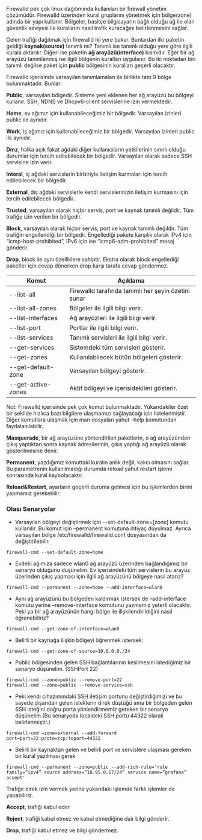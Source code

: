 Firewalld pek çok linux dağıtımında kullanılan bir firewall yönetim çözümüdür. Firewalld üzerinden kural gruplarını yönetmek için bölge(zone) adında bir yapı kullanır. Bölgeler, basitçe bilgisayarın bağlı olduğu ağ ile olan güvenlik seviyesi ile kuralların nasıl trafik kuracağını belirlenmesini sağlar.

Gelen trafiği dağıtmak için firewalld iki yere bakar. Bunlardan ilki paketin geldiği **kaynak(source)** tanımlı mı? Tanımlı ise tanımlı olduğu yere göre ilgili kurala aktarılır. Diğeri ise paketin **ağ arayüzü(interface)** kısmıdır. Eğer bir ağ arayüzü tanımlanmış ise ilgili bölgenin kuralları uygulanır. Bu iki noktadan biri tanımlı değilse paket için **public** bölgesinin kuralları geçerli olacaktır.

Firewalld içerisinde varsayılan tanımlamaları ile birlikte tam 9 bölge bulunmaktadır. Bunlar:

**Public**, varsayılan bölgedir. Sisteme yeni eklenen her ağ arayüzü bu bölgeyi kullanır. SSH, NDNS ve Dhcpv6-client servislerine izin vermektedir.

**Home**, ev ağımız için kullanabileceğimiz bir bölgedir. Varsayılan izinleri public ile aynıdır.

**Work**, iş ağımız için kullanabileceğimiz bir bölgedir. Varsayılan izinleri public ile aynıdır.

**Dmz**, halka açık fakat ağdaki diğer kullanıcıların yetkilerinin sınırlı olduğu durumlar için tercih edilebilecek bir bölgedir. Varsayılan olarak sadece SSH servisine izin verir.

**Interal**, iç ağdaki servislerin birbiriyle iletişim kurmaları için tercih edilebilecek bir bölgedir.

**External**, dış ağdaki servislerle kendi servislerinizin iletişim kurmasını için tercih edilebilecek bölgedir.

**Trusted**, varsayılan olarak hiçbir servis, port ve kaynak tanımlı değildir. Tüm trafiğe izin verilen bir bölgedir.

**Block**, varsayılan olarak hiçbir servis, port ve kaynak tanımlı değildir. Tüm trafiğin engellendiği bir bölgedir. Engellediği pakete karşılık olarak IPv4 için “icmp-host-prohibited”, IPv6 için ise “icmp6-adm-prohibited” mesaj gönderir.

**Drop**, block ile aynı özelliklere sahiptir. Ekstra olarak block engellediği paketler için cevap dönerken drop karşı tarafa cevap göndermez.

|Komut              |	Açıklama                                                |
|-----------        |---------------------------------------------------------  |
|--list-all	        | Firewalld tarafında tanımlı her şeyin özetini sunar       |
|--list-all-zones    | Bölgeler ile ilgili bilgi verir.                          |
|--list-interfaces   | Ağ arayüzleri ile ilgili bilgi verir.                     |
|--list-port         | Portlar ile ilgili bilgi verir.                           |
|--list-services	    | Tanımlı servisleri ile ilgili bilgi verir.                |
|--get-services      | Sistemdeki tüm servisleri gösterir.                       |
|--get-zones         | Kullanılabilecek bütün bölgeleri gösterir.                |
|--get-default-zone  | Varsayılan bölgeyi gösterir.                              |
|--get-active-zones  | Aktif bölgeyi ve içerisidekileri gösterir.                |


Not: Firewalld içerisinde pek çok komut bulunmaktadır. Yukarıdakiler özet bir şekilde hızlıca bazı bilgilere ulaşmamızı sağlayacağı için listelenmiştir. Diğer komutlara ulaşmak için man dosyaları yahut –help komutundan faydalanılabilir.


**Masquerade**, bir ağ arayüzüne yönlendirilen paketlerin, o ağ arayüzünden çıkış yaptıktan sonra kaynak adresilerinin, çıkış yaptığı ağ arayüzü olarak gösterilmesine denir.

**Permanent**, yazdığımız komuttaki kuralın anlık değil, kalıcı olmasını sağlar. Bu parametrenin kullanılmadığı durumda reload yahut restart işlemi sonrasında kural kaybolacaktır.

**Reload&Restart**, ayarların geçerli duruma gelmesi için bu işlemlerden birini yapmamız gerekebilir.

### Olası Senaryolar

- Varsayılan bölgeyi değiştirmek için --set-default-zone=[zone] komutu kullanılır. Bu komut için –permanent komutuna ihtiyaç duyulmaz. Ayrıca varsayılan bölge /etc/firewalld/firewalld.conf dosyasından da değiştirilebilir.
```
firewall-cmd --set-default-zone=home
```


- Evdeki ağımıza sadece wlan0 ağ arayüzü üzerinden bağlandığımız bir senaryo olduğunu düşünelim. Ev içerisindeki tüm servislerin bu arayüz üzerinden çıkış yapması için ilgili ağ arayüzünü bölgeye nasıl atarız?
```
firewall-cmd --permanent --zone=home --add-interface=wlan0
```

- Aynı ağ arayüzünü bu bölgeden kaldırmak istersek de –add-interface komutu yerine –remove-interface komutunu yazmamız yeterli olacaktır. Peki ya bir ağ arayüzünün hangi bölge ile ilişkilendirildiğini nasıl öğrenebiliriz?
```
firewall-cmd --get-zone-of-interface=wlan0
```

- Belirli bir kaynağa ilişkin bölgeyi öğrenmek istersek:
```
firewall-cmd --get-zone-of-source=10.0.0.0./24
```

- Public bölgesinden gelen SSH bağlantılarının kesilmesini istediğimiz bir senaryo düşünelim. (SSHPort 22)
```
firewall-cmd --zone=public --remove-port=22
firewall-cmd --zone=public --remove-service=ssh
```

- Peki kendi cihazımındaki SSH iletişim portunu değiştirdiğimizi ve bu sayede dışarıdan gelen isteklerin direk düştüğü ama bir bölgeden gelen SSH isteğini doğru porta yönlendirmemiz gereken bir senaryo düşünelim.(Bu senaryoda localdeki SSH portu 44322 olarak belirlenmiştir.)
```
firewall-cmd –zone=external --add-forward port=port=22:proto=tcp:toport=44322
```

- Belirli bir kaynaktan gelen ve belirli port ve servislere ulaşması gereken bir kural yazılması gerek
```
firewall-cmd --permanent --zone=public --add-rich-rule='rule family=”ipv4” source address=”10.95.0.17/24” service name=”grafana” accept'
```

Trafiğe direk izin vermek yerine yukarıdaki işlemde farklı işlemler de yapabiliriz.

**Accept**, trafiği kabul eder

**Reject**, trafiği kabul etmez ve kabul etmediğine dair bilgi gönderir.

**Drop**, trafiği kabul etmez ve bilgi göndermez.